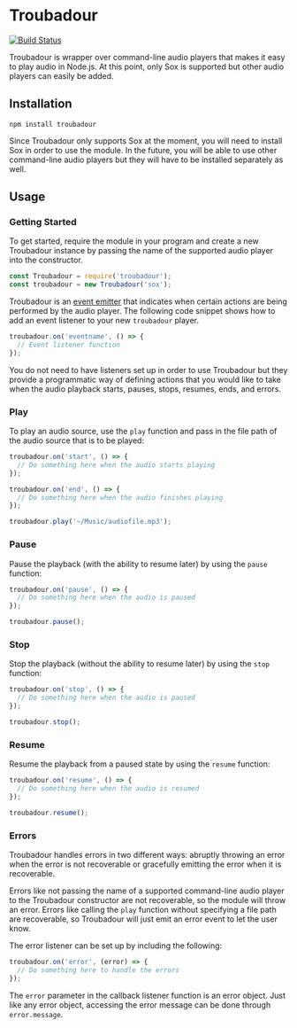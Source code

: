 # Troubadour
[![Build Status](https://travis-ci.org/jaredpetersen/troubadour.svg?branch=master)](https://travis-ci.org/jaredpetersen/troubadour)

Troubadour is wrapper over command-line audio players that makes it easy to play audio in Node.js. At this point, only Sox is supported but other audio players can easily be added.

## Installation
```
npm install troubadour
```
Since Troubadour only supports Sox at the moment, you will need to install Sox in order to use the module. In the future, you will be able to use other command-line audio players but they will have to be installed separately as well.

## Usage
### Getting Started
To get started, require the module in your program and create a new Troubadour instance by passing the name of the supported audio player into the constructor.

```javascript
const Troubadour = require('troubadour');
const troubadour = new Troubadour('sox');
```

Troubadour is an [event emitter](https://nodejs.org/api/events.html) that indicates when certain actions are being performed by the audio player. The following code snippet shows how to add an event listener to your new `troubadour` player.

```javascript
troubadour.on('eventname', () => {
  // Event listener function
});
```

You do not need to have listeners set up in order to use Troubadour but they provide a programmatic way of defining actions that you would like to take when the audio playback starts, pauses, stops, resumes, ends, and errors.

### Play
To play an audio source, use the `play` function and pass in the file path of the audio source that is to be played:

```javascript
troubadour.on('start', () => {
  // Do something here when the audio starts playing
});

troubadour.on('end', () => {
  // Do something here when the audio finishes playing
});

troubadour.play('~/Music/audiofile.mp3');
```

### Pause
Pause the playback (with the ability to resume later) by using the `pause` function:

```javascript
troubadour.on('pause', () => {
  // Do something here when the audio is paused
});

troubadour.pause();
```

### Stop
Stop the playback (without the ability to resume later) by using the `stop` function:

```javascript
troubadour.on('stop', () => {
  // Do something here when the audio is paused
});

troubadour.stop();
```

### Resume
Resume the playback from a paused state by using the `resume` function:

```javascript
troubadour.on('resume', () => {
  // Do something here when the audio is resumed
});

troubadour.resume();
```

### Errors
Troubadour handles errors in two different ways: abruptly throwing an error when the error is not recoverable or gracefully emitting the error when it is recoverable.

Errors like not passing the name of a supported command-line audio player to the Troubadour constructor are not recoverable, so the module will throw an error. Errors like calling the `play` function without specifying a file path are recoverable, so Troubadour will just emit an error event to let the user know.

The error listener can be set up by including the following:

```javascript
troubadour.on('error', (error) => {
  // Do something here to handle the errors
});
```

The `error` parameter in the callback listener function is an error object. Just like any error object, accessing the error message can be done through `error.message`.
